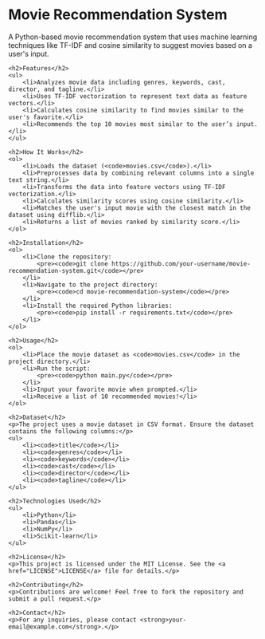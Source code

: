 <!DOCTYPE html>
<html lang="en">
<head>
    <meta charset="UTF-8">
    <meta name="viewport" content="width=device-width, initial-scale=1.0">
    <title>Movie Recommendation System</title>
</head>
<body>
    <h1>Movie Recommendation System</h1>
    <p>A Python-based movie recommendation system that uses machine learning techniques like TF-IDF and cosine similarity to suggest movies based on a user's input.</p>

    <h2>Features</h2>
    <ul>
        <li>Analyzes movie data including genres, keywords, cast, director, and tagline.</li>
        <li>Uses TF-IDF vectorization to represent text data as feature vectors.</li>
        <li>Calculates cosine similarity to find movies similar to the user's favorite.</li>
        <li>Recommends the top 10 movies most similar to the user’s input.</li>
    </ul>

    <h2>How It Works</h2>
    <ol>
        <li>Loads the dataset (<code>movies.csv</code>).</li>
        <li>Preprocesses data by combining relevant columns into a single text string.</li>
        <li>Transforms the data into feature vectors using TF-IDF vectorization.</li>
        <li>Calculates similarity scores using cosine similarity.</li>
        <li>Matches the user's input movie with the closest match in the dataset using difflib.</li>
        <li>Returns a list of movies ranked by similarity score.</li>
    </ol>

    <h2>Installation</h2>
    <ol>
        <li>Clone the repository:
            <pre><code>git clone https://github.com/your-username/movie-recommendation-system.git</code></pre>
        </li>
        <li>Navigate to the project directory:
            <pre><code>cd movie-recommendation-system</code></pre>
        </li>
        <li>Install the required Python libraries:
            <pre><code>pip install -r requirements.txt</code></pre>
        </li>
    </ol>

    <h2>Usage</h2>
    <ol>
        <li>Place the movie dataset as <code>movies.csv</code> in the project directory.</li>
        <li>Run the script:
            <pre><code>python main.py</code></pre>
        </li>
        <li>Input your favorite movie when prompted.</li>
        <li>Receive a list of 10 recommended movies!</li>
    </ol>

    <h2>Dataset</h2>
    <p>The project uses a movie dataset in CSV format. Ensure the dataset contains the following columns:</p>
    <ul>
        <li><code>title</code></li>
        <li><code>genres</code></li>
        <li><code>keywords</code></li>
        <li><code>cast</code></li>
        <li><code>director</code></li>
        <li><code>tagline</code></li>
    </ul>

    <h2>Technologies Used</h2>
    <ul>
        <li>Python</li>
        <li>Pandas</li>
        <li>NumPy</li>
        <li>Scikit-learn</li>
    </ul>

    <h2>License</h2>
    <p>This project is licensed under the MIT License. See the <a href="LICENSE">LICENSE</a> file for details.</p>

    <h2>Contributing</h2>
    <p>Contributions are welcome! Feel free to fork the repository and submit a pull request.</p>

    <h2>Contact</h2>
    <p>For any inquiries, please contact <strong>your-email@example.com</strong>.</p>
</body>
</html>
